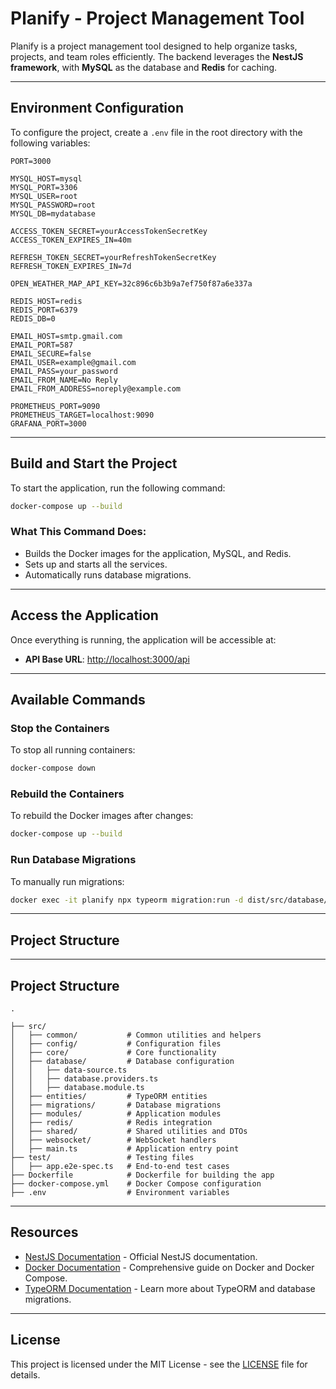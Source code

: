 # Planify - Project Management Tool

Planify is a project management tool designed to help organize tasks, projects, and team roles efficiently. The backend leverages the **NestJS framework**, with **MySQL** as the database and **Redis** for caching.

---

## Environment Configuration

To configure the project, create a `.env` file in the root directory with the following variables:

```dotenv
PORT=3000

MYSQL_HOST=mysql
MYSQL_PORT=3306
MYSQL_USER=root
MYSQL_PASSWORD=root
MYSQL_DB=mydatabase

ACCESS_TOKEN_SECRET=yourAccessTokenSecretKey
ACCESS_TOKEN_EXPIRES_IN=40m

REFRESH_TOKEN_SECRET=yourRefreshTokenSecretKey
REFRESH_TOKEN_EXPIRES_IN=7d

OPEN_WEATHER_MAP_API_KEY=32c896c6b3b9a7ef750f87a6e337a

REDIS_HOST=redis
REDIS_PORT=6379
REDIS_DB=0

EMAIL_HOST=smtp.gmail.com
EMAIL_PORT=587
EMAIL_SECURE=false
EMAIL_USER=example@gmail.com
EMAIL_PASS=your_password
EMAIL_FROM_NAME=No Reply
EMAIL_FROM_ADDRESS=noreply@example.com

PROMETHEUS_PORT=9090
PROMETHEUS_TARGET=localhost:9090
GRAFANA_PORT=3000

```

---

## Build and Start the Project

To start the application, run the following command:

```bash
docker-compose up --build
```

### What This Command Does:
- Builds the Docker images for the application, MySQL, and Redis.
- Sets up and starts all the services.
- Automatically runs database migrations.

---

## Access the Application

Once everything is running, the application will be accessible at:

- **API Base URL**: [http://localhost:3000/api](http://localhost:3000/api)

---

## Available Commands

### Stop the Containers
To stop all running containers:
```bash
docker-compose down
```

### Rebuild the Containers
To rebuild the Docker images after changes:
```bash
docker-compose up --build
```

### Run Database Migrations
To manually run migrations:
```bash
docker exec -it planify npx typeorm migration:run -d dist/src/database/data-source.js
```

---

## Project Structure

---

## Project Structure

```plaintext
.

├── src/
│   ├── common/           # Common utilities and helpers
│   ├── config/           # Configuration files
│   ├── core/             # Core functionality
│   ├── database/         # Database configuration
│   │   ├── data-source.ts
│   │   ├── database.providers.ts
│   │   ├── database.module.ts
│   ├── entities/         # TypeORM entities
│   ├── migrations/       # Database migrations
│   ├── modules/          # Application modules
│   ├── redis/            # Redis integration
│   ├── shared/           # Shared utilities and DTOs
│   ├── websocket/        # WebSocket handlers
│   ├── main.ts           # Application entry point
├── test/                 # Testing files
│   ├── app.e2e-spec.ts   # End-to-end test cases
├── Dockerfile            # Dockerfile for building the app
├── docker-compose.yml    # Docker Compose configuration
├── .env                  # Environment variables
```

---

## Resources

- [NestJS Documentation](https://docs.nestjs.com) - Official NestJS documentation.
- [Docker Documentation](https://docs.docker.com) - Comprehensive guide on Docker and Docker Compose.
- [TypeORM Documentation](https://typeorm.io) - Learn more about TypeORM and database migrations.

---

## License

This project is licensed under the MIT License - see the [LICENSE](LICENSE) file for details.

